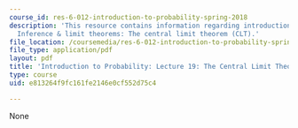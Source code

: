 ```yaml
---
course_id: res-6-012-introduction-to-probability-spring-2018
description: 'This resource contains information regarding introduction to probability:
  Inference & limit theorems: The central limit theorem (CLT).'
file_location: /coursemedia/res-6-012-introduction-to-probability-spring-2018/e813264f9fc161fe2146e0cf552d75c4_MITRES_6_012S18_L19AS.pdf
file_type: application/pdf
layout: pdf
title: 'Introduction to Probability: Lecture 19: The Central Limit Theorem (CLT)'
type: course
uid: e813264f9fc161fe2146e0cf552d75c4

---
```

None